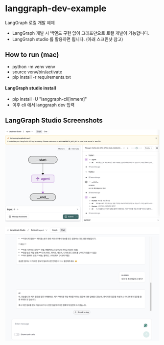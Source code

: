 # langgraph-dev-example
LangGraph 로컬 개발 예제

- LangGraph 개발 시 백엔드 구현 없이 그래프만으로 로컬 개발이 가능합니다.
- LangGraph studio 를 활용하면 됩니다. (아래 스크린샷 참고)

## How to run (mac)
- python -m venv venv
- source venv/bin/activate
- pip install -r requirements.txt

#### LangGraph studio install
- pip install -U "langgraph-cli[inmem]"
- 이후 cli 에서 langgraph dev 입력

## LangGraph Studio Screenshots

![Graph View](screenshot1.png)

![Chat View](screenshot2.png)
